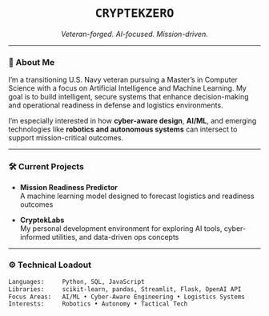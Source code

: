 <h1 align="center"><code>CRYPTEKZERO</code></h1>
<p align="center"><i>Veteran-forged. AI-focused. Mission-driven.</i></p>

---

### 🧠 About Me

I’m a transitioning U.S. Navy veteran pursuing a Master’s in Computer Science with a focus on Artificial Intelligence and Machine Learning. My goal is to build intelligent, secure systems that enhance decision-making and operational readiness in defense and logistics environments.

I’m especially interested in how **cyber-aware design**, **AI/ML**, and emerging technologies like **robotics and autonomous systems** can intersect to support mission-critical outcomes.

---

### 🛠 Current Projects

- **Mission Readiness Predictor**  
  A machine learning model designed to forecast logistics and readiness outcomes

- **CryptekLabs**  
  My personal development environment for exploring AI tools, cyber-informed utilities, and data-driven ops concepts

---

### ⚙️ Technical Loadout

```bash
Languages:     Python, SQL, JavaScript  
Libraries:     scikit-learn, pandas, Streamlit, Flask, OpenAI API  
Focus Areas:   AI/ML • Cyber-Aware Engineering • Logistics Systems  
Interests:     Robotics • Autonomy • Tactical Tech
